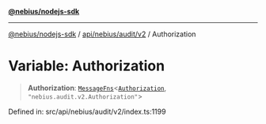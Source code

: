 [**@nebius/nodejs-sdk**](../../../../../README.md)

***

[@nebius/nodejs-sdk](../../../../../README.md) / [api/nebius/audit/v2](../README.md) / Authorization

# Variable: Authorization

> **Authorization**: [`MessageFns`](../../../../../runtime/protos/core/interfaces/MessageFns.md)\<[`Authorization`](../interfaces/Authorization.md), `"nebius.audit.v2.Authorization"`\>

Defined in: src/api/nebius/audit/v2/index.ts:1199
